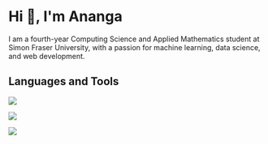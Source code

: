 # Hi 👋, I'm Ananga

I am a fourth-year Computing Science and Applied Mathematics student at Simon Fraser University, with a passion for machine learning, data science, and web development.


## Languages and Tools

![](https://skillicons.dev/icons?i=python,java,c,cpp,r)

![](https://skillicons.dev/icons?i=html,css,javascript,typescript,react,nodejs,expressjs,bootstrap,d3)

![](https://skillicons.dev/icons?i=postgres,aws,docker)
